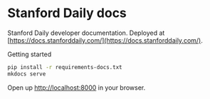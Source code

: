 # Stanford Daily docs

Stanford Daily developer documentation. Deployed at [https://docs.stanforddaily.com/](https://docs.stanforddaily.com/).

Getting started

```bash
pip install -r requirements-docs.txt
mkdocs serve
```

Open up [http://localhost:8000](http://localhost:8000) in your browser.
